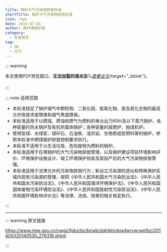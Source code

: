 ```yaml
---
title: 锅炉大气污染物排放标准
shortTitle: 锅炉大气污染物排放标准
icon: repo
date: 2014-07-01
author: 原环境保护部
category:
  - 标准规范
tag:
  - GB
  - 大气
---
```


::: warning

本文使用PDF预览窗口<Badge text="基于Chromium内核" type="tip" />，**无法加载的请点击**:mag:*[查看全文](/static/pdf/P8/GB/GB-13271-2014.pdf){target="_blank"}*。

:::

::: note 适用范围

- 本标准规定了锅炉烟气中颗粒物、二氧化硫、氮氧化物、汞及其化合物的最高允许排放浓度限值和烟气黑度限值。
- 本标准适用于以燃煤、燃油和燃气为燃料的单台出力65th及以下蒸汽锅炉、各种容量的热水锅炉及有机热载体锅炉；各种容量的层燃炉、抛煤机炉。
- 使用型煤、水煤浆、煤矸石、石油焦、油页岩、生物质成型燃料等的锅炉，参照本标准中燃煤锅炉排放控制要求执行。
- 本标准不适用于以生活垃圾、危险废物为燃料的锅炉。
- 本标准适用于在用锅炉的大气污染物排放管理，以及锅炉建设项目环境影响评价、环境保护设施设计、竣工环境保护验收及其投产后的大气污染物排放管理。
- 本标准适用于法律允许的污染物排放行为；新设立污染源的选址和特殊保护区域内现有污染源的管理，按照《中华人民共和国大气污染防治法》、《中华人民共和国水污染防治法》、《中华人民共和国海洋环境保护法》、《中华人民共和国固体废物污染环境防治法》、《中华人民共和国放射性污染防治法》、《中华人民共和国环境影响评价法》等法律、法规、规章的相关规定执行。

:::

<PDF url="/static/pdf/P8/GB/GB-13271-2014.pdf" :zoom=90 height="1020px" />

---

::: warning 原文链接

<https://www.mee.gov.cn/ywgz/fgbz/bz/bzwb/dqhjbh/dqgdwrywrwpfbz/201405/t20140530_276318.shtml>

:::